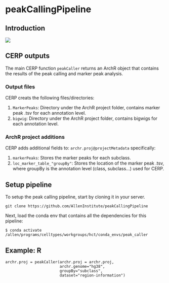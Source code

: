 # peakCallingPipeline

## Introduction

![](https://github.com/AllenInstitute/peakCallingPipeline/blob/main/schematic.jpg)

## CERP outputs

The main CERP function `peakCaller` returns an ArchR object that contains the results of the peak calling and marker peak analysis.

### Output files

CERP creats the following files/directories:

1. `MarkerPeaks`: Directory under the ArchR project folder, contains marker peak .tsv for each annotation level.
2. `bigwig`: Directory under the ArchR project folder, contains bigwigs for each annotation level.

### ArchR project additions

CERP adds additional fields to: `archr.proj@projectMetadata` specifically:

1. `markerPeaks`: Stores the marker peaks for each subclass.
2. `loc_marker_table_"groupBy"`: Stores the location of the marker peak .tsv, where groupBy is the annotation level (class, subclass...) used for CERP.

## Setup pipeline

To setup the peak calling pipeline, start by cloning it in your server.

```
git clone https://github.com/AllenInstitute/peakCallingPipeline
```

Next, load the conda env that contains all the dependencies for this pipeline:
```
$ conda activate /allen/programs/celltypes/workgroups/hct/conda_envs/peak_caller
```

## Example: R
```
archr.proj = peakCaller(archr.proj = archr.proj, 
                        archr.genome="hg38", 
                        groupBy="subclass", 
                        dataset="region-information")
```
